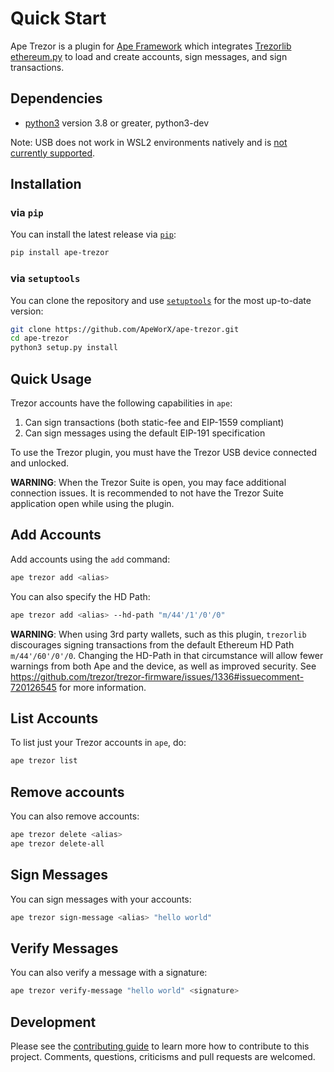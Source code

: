 # Quick Start

Ape Trezor is a plugin for [Ape Framework](https://github.com/ApeWorx/ape) which integrates [Trezorlib ethereum.py](https://github.com/trezor/trezor-firmware/blob/master/python/src/trezorlib/ethereum.py) to load and create accounts, sign messages, and sign transactions.

## Dependencies

* [python3](https://www.python.org/downloads) version 3.8 or greater, python3-dev

Note: USB does not work in WSL2 environments natively and is [not currently supported](https://github.com/microsoft/WSL/issues/5158). 

## Installation

### via `pip`

You can install the latest release via [`pip`](https://pypi.org/project/pip/):

```bash
pip install ape-trezor
```

### via `setuptools`

You can clone the repository and use [`setuptools`](https://github.com/pypa/setuptools) for the most up-to-date version:

```bash
git clone https://github.com/ApeWorX/ape-trezor.git
cd ape-trezor
python3 setup.py install
```

## Quick Usage

Trezor accounts have the following capabilities in `ape`:

1. Can sign transactions (both static-fee and EIP-1559 compliant)
2. Can sign messages using the default EIP-191 specification

To use the Trezor plugin, you must have the Trezor USB device connected and unlocked.

**WARNING**: When the Trezor Suite is open, you may face additional connection issues.
 It is recommended to not have the Trezor Suite application open while using the plugin.

## Add Accounts

Add accounts using the `add` command:

```bash
ape trezor add <alias>
```

You can also specify the HD Path:

```bash
ape trezor add <alias> --hd-path "m/44'/1'/0'/0"
```

**WARNING**: When using 3rd party wallets, such as this plugin, `trezorlib` discourages signing transactions from the default Ethereum HD Path `m/44'/60'/0'/0`.
 Changing the HD-Path in that circumstance will allow fewer warnings from both Ape and the device, as well as improved security.
 See https://github.com/trezor/trezor-firmware/issues/1336#issuecomment-720126545 for more information.

## List Accounts

To list just your Trezor accounts in `ape`, do:

```bash
ape trezor list
```

## Remove accounts

You can also remove accounts:

```bash
ape trezor delete <alias>
ape trezor delete-all
```

## Sign Messages

You can sign messages with your accounts:

```bash
ape trezor sign-message <alias> "hello world"
```

## Verify Messages

You can also verify a message with a signature:

```bash
ape trezor verify-message "hello world" <signature>
```

## Development

Please see the [contributing guide](CONTRIBUTING.md) to learn more how to contribute to this project.
Comments, questions, criticisms and pull requests are welcomed.
